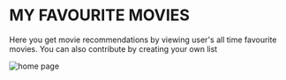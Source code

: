 # MY FAVOURITE MOVIES

Here you get movie recommendations by viewing user's all time favourite movies. You can also contribute by creating your own list

![home page](https://github.com/ndujesco/favourite-movies/tree/master/images/1)
